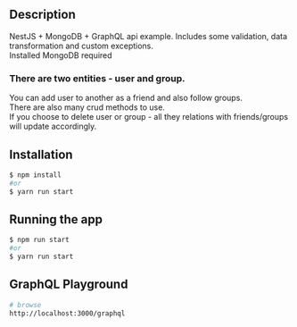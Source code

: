 ## Description

NestJS + MongoDB + GraphQL api example. Includes some validation, data transformation and custom exceptions.<br> Installed MongoDB required

### There are two entities - user and group.

You can add user to another as a friend and also follow groups.<br>
There are also many crud methods to use.<br>
If you choose to delete user or group - all they relations with friends/groups will update accordingly.

## Installation

```bash
$ npm install
#or
$ yarn run start
```

## Running the app

```bash
$ npm run start
#or
$ yarn run start
```

## GraphQL Playground
```bash
# browse
http://localhost:3000/graphql
```
